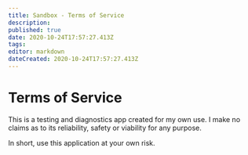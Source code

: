 ```yaml
---
title: Sandbox - Terms of Service
description: 
published: true
date: 2020-10-24T17:57:27.413Z
tags: 
editor: markdown
dateCreated: 2020-10-24T17:57:27.413Z
---
```


# Terms of Service
This is a testing and diagnostics app created for my own use. I make no claims as to its reliability, safety or viability for any purpose. 

In short, use this application at your own risk. 